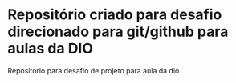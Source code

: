 # Repositório criado para desafio direcionado para git/github para aulas da DIO
Repositorio para desafio de projeto para aula da dio
